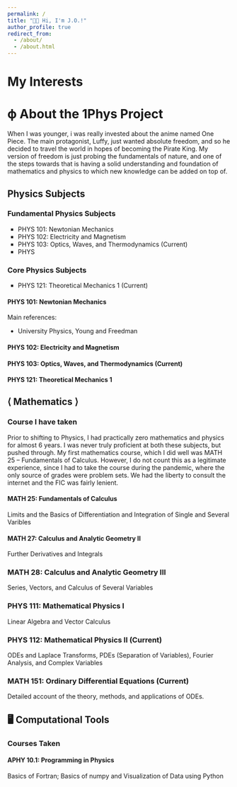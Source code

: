 ```yaml
---
permalink: /
title: "👋🏼 Hi, I'm J.O.!"
author_profile: true
redirect_from: 
  - /about/
  - /about.html
---
```


# My Interests


# ϕ About the 1Phys Project

When I was younger, i was really invested about the anime named One Piece. The main protagonist, Luffy, just wanted absolute freedom, and so he decided to travel the world in hopes of becoming the Pirate King. My version of freedom is just probing the fundamentals of nature, and one of the steps towards that is having a solid understanding and foundation of mathematics and physics to which new knowledge can be added on top of.


## Physics Subjects

### Fundamental Physics Subjects
<ul style="list-style-type:square;">
  <li>PHYS 101: Newtonian Mechanics</li>
  <li>PHYS 102: Electricity and Magnetism</li>
  <li>PHYS 103: Optics, Waves, and Thermodynamics (Current)</li>
  <li>PHYS</li>
</ul>

### Core Physics Subjects
<ul style="list-style-type:square;">
  <li>PHYS 121: Theoretical Mechanics 1 (Current)</li>
</ul>

#### PHYS 101: Newtonian Mechanics
Main references: 
- University Physics, Young and Freedman
#### PHYS 102: Electricity and Magnetism
#### PHYS 103: Optics, Waves, and Thermodynamics (Current)
#### PHYS 121: Theoretical Mechanics 1

## ⟨ Mathematics ⟩

### Course I have taken
Prior to shifting to Physics, I had practically zero mathematics and physics for almost 6 years. I was never truly proficient at both these subjects, but pushed through. My first mathematics course, which I did well was MATH 25 – Fundamentals of Calculus. However, I do not count this as a legitimate experience, since I had to take the course during the pandemic, where the only source of grades were problem sets. We had the liberty to consult the internet and the FIC was fairly lenient.

#### MATH 25: Fundamentals of Calculus
Limits and the Basics of Differentiation and Integration of Single and Several Varibles

#### MATH 27: Calculus and Analytic Geometry II
Further Derivatives and Integrals

### MATH 28: Calculus and Analytic Geometry III
Series, Vectors, and Calculus of Several Variables

### PHYS 111: Mathematical Physics I
Linear Algebra and Vector Calculus

### PHYS 112: Mathematical Physics II (Current)
ODEs and Laplace Transforms, PDEs (Separation of Variables), Fourier Analysis, and Complex Variables

### MATH 151: Ordinary Differential Equations (Current)
Detailed account of the theory, methods, and applications of ODEs.

## 🖥️ Computational Tools

### Courses Taken
#### APHY 10.1: Programming in Physics
Basics of Fortran; Basics of numpy and Visualization of Data using Python

